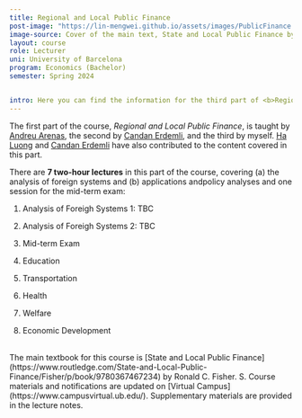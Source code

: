 ```yaml
---
title: Regional and Local Public Finance
post-image: "https://lin-mengwei.github.io/assets/images/PublicFinance.png"
image-source: Cover of the main text, State and Local Public Finance by Ronald Fisher. 
layout: course
role: Lecturer
uni: University of Barcelona
program: Economics (Bachelor)
semester: Spring 2024


intro: Here you can find the information for the third part of <b>Regional and Local Public Finance</b>, which covers the analysis of two international systems and the last part of the textbook, "Applications and Policy Analysis".
---
```



The first part of the course, *Regional and Local Public Finance*, is taught by [Andreu Arenas](https://sites.google.com/site/andreuarenasweb/home), the second by [Candan Erdemli](https://ieb.ub.edu/en/researcher/erdemli-candan/), and the third by myself. [Ha Luong](https://haluong.weebly.com/) and [Candan Erdemli](https://ieb.ub.edu/en/researcher/erdemli-candan/) have also contributed to the content covered in this part.

There are **7 two-hour lectures** in this part of the course, covering (a) the analysis of foreign systems and (b) applications andpolicy analyses and one session for the mid-term exam:

1. Analysis of Foreigh Systems 1: TBC

2. Analysis of Foreigh Systems 2: TBC

3. Mid-term Exam

4. Education

5. Transportation

6. Health

7. Welfare

8. Economic Development


<br>
The main textbook for this course is [State and Local Public Finance](https://www.routledge.com/State-and-Local-Public-Finance/Fisher/p/book/9780367467234) by Ronald C. Fisher. S. Course materials and notifications are updated on [Virtual Campus](https://www.campusvirtual.ub.edu/). Supplementary materials are provided in the lecture notes.
